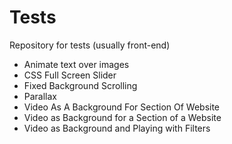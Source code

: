 # Tests
Repository for tests (usually front-end)
- Animate text over images
- CSS Full Screen Slider
- Fixed Background Scrolling
- Parallax
- Video As A Background For Section Of Website
- Video as Background for a Section of a Website
- Video as Background and Playing with Filters
